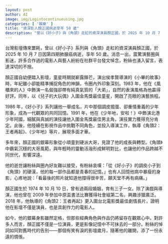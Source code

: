 ```yaml
---
layout: post
author: AI
image: img/Logintocontinueusing.jpg
categories: [ '娛樂' ]
title: "資深影人顏正國病逝享年 50 歲"  
description: "曾以《好小子》與《角頭》走紅的資深演員顏正國，於 2025 年 10 月 7 日因肺腺癌逝世，影壇與粉絲深感惆悵"  "
---
```

台灣影壇傳來噩耗，曾以《好小子》系列與《角頭》走紅的資深演員顏正國，於 2025 年 10 月 7 日因第四期肺腺癌病逝，享年 50 歲。消息一出，震驚演藝圈與影迷，許多合作過的電影人與藝人紛紛在社群平台發文悼念，粉絲也湧入留言，表達深切的不捨。

顏正國自幼便踏入影壇，童星時期就嶄露鋒芒，演出侯孝賢導演的《小畢的故事》時，年紀雖小卻能精準捕捉角色的神韻，令圈內外印象深刻。1983 年，他在《風櫃來的人》中飾演一名倔強卻帶有純真氣質的「大弟」，自然的表演風格為他贏得好評。同年，以《兒子的大玩偶》入圍金馬獎最佳童星，開啟了亮眼的演藝旅程。

1986 年，《好小子》系列讓他一舉成名，片中那個調皮搗蛋、卻重情重義的少年形象，成為一代觀眾的共同回憶。1991 年，他在《少年吔，安啦！》中飾演北港少年阿國，細膩與真誠的演技讓他入圍金馬獎最佳男主角，演技實力獲得充分肯定。此後，他陸續在影視作品中挑戰不同角色，並投入導演工作，執導《角頭2：王者再起》、《少年吔》等片，展現多面才華。

多年來，顏正國的銀幕形象從小頑童到硬派大哥，見證了他的成長與轉型。《角頭》中霸氣沉穩的大哥風範，與年輕時的靈動活潑形成鮮明對比，也讓他的作品跨越不同世代，影響深遠。

他的逝世讓粉絲與圈內好友難以接受，有粉絲哀嘆：「從《好小子》的調皮小子到《角頭》的硬漢，他的每一部作品都是青春的記憶。」也有人回憶他病中暴瘦的身影，心疼地說：「看最後的照片就知道他撐得很辛苦，願天堂不再有病痛。」

顏正國生於 1974 年 10 月 10 日，曾有過兩段婚姻，育有三子一女。除了演戲與導演，他也曾在 2009 年參加中原盃書法比賽獲得社會組第二名，興趣涉獵廣泛。2018 年，他執導的《角頭2：王者再起》更入圍台北電影獎最佳劇情長片，證明他在影壇不僅是演員，也是具創作力的電影人。

如今，他的銀幕身影雖然定格，但那些經典角色與作品仍將留存在觀眾心中。對許多人而言，顏正國不僅是一位演員，更是影像記憶中不可抹去的一部分。粉絲的悼詞如同對舊時代的告別——那個有笑有淚的影壇歲月，隨著他的離開，添了一份永遠的惆悵。